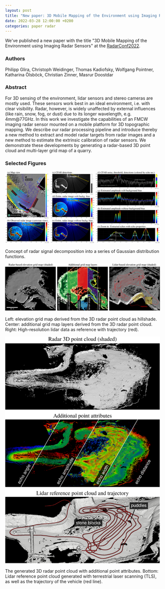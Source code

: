 ```yaml
---
layout: post
title: "New paper: 3D Mobile Mapping of the Environment using Imaging Radar Sensors"
date: 2022-03-28 12:00:00 +0200
categories: paper radar
---
```


We've published a new paper with the title "3D Mobile Mapping of the Environment using Imaging Radar Sensors" at the [RadarConf2022](https://www.radarconf2022.org).

### Authors

Philipp Glira, Christoph Weidinger, Thomas Kadiofsky, Wolfgang Pointner, Katharina Ölsböck, Christian Zinner, Masrur Doostdar

### Abstract

For 3D sensing of the environment, lidar sensors and stereo cameras are mostly used. These sensors work best in an ideal environment, i.e. with clear visibility. Radar, however, is widely unaffected by external influences (like rain, snow, fog, or dust) due to its longer wavelength, e.g. 4mm@77GHz. In this work we investigate the capabilities of an FMCW imaging radar sensor mounted on a mobile platform for 3D topographic mapping. We describe our radar processing pipeline and introduce thereby a new method to extract and model radar targets from radar images and a new method to estimate the extrinsic calibration of radar sensors. We demonstrate these developments by generating a radar-based 3D point cloud and multi-layer grid map of a quarry.

### Selected Figures

![alt text](assets/images/2022-03-28-new-radar-3d-mapping-paper-img1.png)

Concept of radar signal decomposition into a series of Gaussian distribution functions.

![alt text](assets/images/2022-03-28-new-radar-3d-mapping-paper-img2.png)

Left: elevation grid map derived from the 3D radar point cloud as hillshade. Center: additional grid map layers derived from the 3D radar point cloud. Right: High-resolution lidar data as reference with trajectory (red).

![alt text](assets/images/2022-03-28-new-radar-3d-mapping-paper-img3.png)

The generated 3D radar point cloud with additional point attributes. Bottom: Lidar reference point cloud generated with terrestrial laser scanning (TLS), as well as the trajectory of the vehicle (red line).